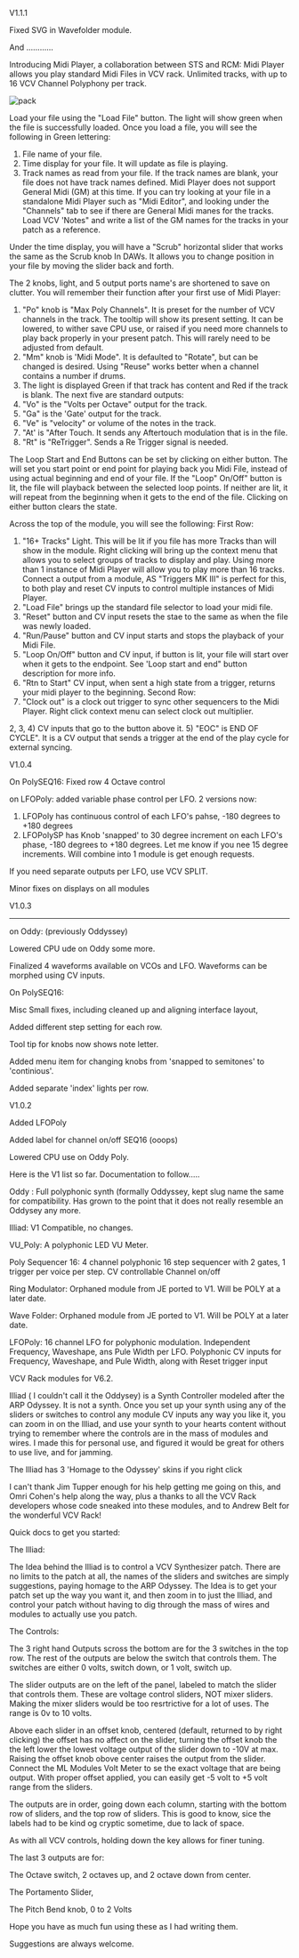 V1.1.1

Fixed SVG in Wavefolder module.

And  ............

Introducing Midi Player, a collaboration between STS and RCM:
Midi Player allows you play standard Midi Files in VCV rack.  Unlimited tracks, with up to 16 VCV Channel Polyphony per track.

![pack](/res/midiplayer.png?raw=true "pack")


Load your file using the "Load File" button.  The light will show green when the file is successfully loaded.
Once you load a file, you will see the following in Green lettering:
1) File name of your file.
2) Time display for your file.  It will update as file is playing.
3) Track names as read from your file.  If the track names are blank, your file does not have track names defined. Midi Player does not support General Midi (GM) at this time. If you can try looking at your file in a standalone Midi Player such as "Midi Editor", and looking under the "Channels" tab to see if there are General Midi manes for the tracks.  Load VCV 'Notes" and write a list of the GM names for the tracks in your patch as a reference.
 
Under the time display, you will have a "Scrub" horizontal slider that works the same as the Scrub knob In DAWs.  It allows you to change position in your file by moving the slider back and forth. 

The 2 knobs, light, and 5 output ports name's are shortened to save on clutter. You will remember their function after your first use of Midi Player:
1) "Po" knob is "Max Poly Channels". It is preset for the number of VCV channels in the track. The tooltip will show its present setting.  It can be lowered, to wither save CPU use, or raised if you need more channels to play back properly in your present patch.  This will rarely need to be adjusted from default.
2) "Mm" knob is 'Midi Mode". It is defaulted to "Rotate", but can be changed is desired.  Using "Reuse" works better when a channel contains a number if drums.
3) The light is displayed Green if that track has content and Red if the track is blank.
The next five are standard outputs:
4) "Vo" is the "Volts per Octave" output for the track.
5) "Ga" is the 'Gate' output for the track.
6) "Ve" is "velocity" or volume of the notes in the track.
7) "At' is "After Touch. It sends any Aftertouch modulation that is in the file.
8) "Rt" is "ReTrigger". Sends a Re Trigger signal is needed.

The Loop Start and End Buttons can be set by clicking on either button. The will set you start point or end point for playing back you Midi File, instead of using actual beginning and end of your file.  If the "Loop" On/Off" button is lit, the file will playback between the selected loop points.  If neither are lit, it will repeat from the beginning when it gets to the end of the file. Clicking on either button clears the state.

Across the top of the module, you will see the following:
First Row:
1) "16+ Tracks" Light.  This will be lit if you file has more Tracks than will show in the module. Right clicking will bring up the context menu that allows you to select groups of tracks to display and play.  Using more than 1 instance of Midi Player will allow you to play more than 16 tracks.  Connect a output from a module,  AS "Triggers MK III" is perfect for this,  to both play and reset CV inputs to control multiple instances of Midi Player.
2) "Load File" brings up the standard file selector to load your midi file.
3) "Reset" button and CV input resets the stae to the same as when the file was newly loaded.
4) "Run/Pause" button and CV input starts and stops the playback of your Midi File.
5) "Loop On/Off" button and CV input, if button is lit, your file will start over when it gets to the endpoint.  See 'Loop start and end" button description for more info.
6) "Rtn to Start" CV input, when sent a high state from a trigger, returns your midi player to the beginning.
Second Row:
1) "Clock out" is a clock out trigger to sync other sequencers to the Midi Player.  Right click context menu can select clock out multiplier.

2, 3, 4) CV inputs that go to the button above it.
5) "EOC" is END OF CYCLE".  It is a CV output that sends  a trigger at the end of the play cycle for external syncing.


V1.0.4

On PolySEQ16:
Fixed row 4 Octave control

on LFOPoly:
added variable phase control per LFO.
2 versions now:
1) LFOPoly has continuous control of each LFO's pahse, -180 degrees to +180 degrees
2) LFOPolySP has Knob 'snapped' to 30 degree increment on each LFO's phase, -180 degrees to +180 degrees.  Let me know if you nee 15 degree increments.
Will combine into 1 module is get enough requests.

If you need separate outputs per LFO, use VCV SPLIT.

Minor fixes on displays on all modules

V1.0.3

**************************************

on Oddy: (previously Oddyssey)

Lowered CPU ude on Oddy some more.

Finalized 4 waveforms available on VCOs and LFO.  Waveforms can be morphed using CV inputs.


On PolySEQ16:

  Misc Small fixes, including cleaned up and aligning interface layout,
  
  Added different step setting for each row.
  
  Tool tip for knobs now shows note letter.
  
  Added menu item for changing knobs from 'snapped to semitones' to 'continious'.
  
  Added separate 'index' lights per row.
  
  

V1.0.2

Added LFOPoly

Added label for channel on/off SEQ16 (ooops)

Lowered CPU use on Oddy Poly.

 


Here is the V1 list so far. Documentation to follow.....

Oddy : Full polyphonic synth (formally Oddyssey, kept slug name the same for compatibility. Has grown to the point that it does not really resemble an Oddysey any more.

Illiad: V1 Compatible, no changes.

VU_Poly: A polyphonic LED VU Meter.

Poly Sequencer 16: 4 channel polyphonic 16 step sequencer with 2 gates, 1 trigger per voice per step. CV controllable Channel on/off

Ring Modulator: Orphaned module from JE ported to V1. Will be POLY at a later date.

Wave Folder: Orphaned module from JE ported to V1. Will be POLY at a later date.

LFOPoly:  16 channel LFO for polyphonic modulation.   Independent Frequency, Waveshape, ans Pule Width per LFO. Polyphonic CV inputs for Frequency, Waveshape, and Pule Width, along with Reset trigger input



VCV Rack modules for V6.2.

Illiad ( I couldn't call it the Oddysey) is a Synth Controller modeled after the ARP Odyssey. It is not a synth. Once you set up your synth using any of the sliders or switches to control any module CV inputs any way you like it, you can zoom in on the Illiad, and use your synth to your hearts content without trying to remember where the controls are in the mass of modules and wires. I made this for personal use, and figured it would be great for others to use live, and for jamming.

The Illiad has 3 'Homage to the Odyssey' skins if you right click

I can't thank Jim Tupper enough for his help getting me going on this, and Omri Cohen's help along the way, plus a thanks to all the VCV Rack developers whose code sneaked into these modules, and to Andrew Belt for the wonderful VCV Rack!

Quick docs to get you started:

The Illiad:

The Idea behind the Illiad is to control a VCV Synthesizer patch. There are no limits to the patch at all, the names of the sliders and switches are simply suggestions, paying homage to the ARP Odyssey. The Idea is to get your patch set up the way you want it, and then zoom in to just the Illiad, and control your patch without having to dig through the mass of wires and modules to actually use you patch.

The Controls:

The 3 right hand Outputs scross the bottom are for the 3 switches in the top row. The rest of the outputs are below the switch that controls them. The switches are either 0 volts, switch down, or 1 volt, switch up.

The slider outputs are on the left of the panel, labeled to match the slider that controls them. These are voltage control sliders, NOT mixer sliders. Making the mixer sliders would be too resrtrictive for a lot of uses. The range is 0v to 10 volts.

Above each slider in an offset knob, centered (default, returned to by right clicking) the offset has no affect on the slider, turning the offset knob the the left lower the lowest voltage output of the slider down to -10V at max. Raising the offset knob obove center raises the output from the slider. Connect the ML Modules Volt Meter to se the exact voltage that are being output. With proper offset applied, you can easily get -5 volt to +5 volt range from the sliders.

The outputs are in order, going down each column, starting with the bottom row of sliders, and the top row of sliders. This is good to know, sice the labels had to be kind og cryptic sometime, due to lack of space.

As with all VCV controls, holding down the key allows for finer tuning.

The last 3 outputs are for:

The Octave switch, 2 octaves up, and 2 octave down from center.

The Portamento Slider,

The Pitch Bend knob, 0 to 2 Volts

Hope you have as much fun using these as I had writing them.

Suggestions are always welcome.
